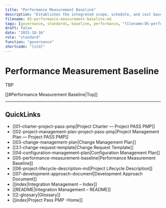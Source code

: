 ```yaml
---
title: "Performance Measurement Baseline"
description: "Establishes the integrated scope, schedule, and cost baseline used to measure and control project performance."
filename: 05-performance-measurement-baseline.md
tags: [governance, standards, baseline, performance, "filename:05-performance-measurement-baseline.md"]
draft: false
date: "2025-10-16"
role: "standard"
function: "governance"
shortcode: "[std]"
---
```

# Performance Measurement Baseline

TBP

[[#Performance Measurement Baseline|Top]]

---

## QuickLinks
- [[01-charter-project-pass-pmp|Project Charter — Project PASS PMP]]
- [[02-project-management-plan-project-pass-pmp|Project Management Plan — Project PASS PMP]]
- [[03-change-management-plan|Change Management Plan]]
- [[3.1-change-request-template|Change Request Template]]
- [[04-configuration-management-plan|Configuration Management Plan]]
- [[05-performance-measurement-baseline|Performance Measurement Baseline]]
- [[06-project-lifecycle-description-md|Project Lifecycle Description]]
- [[07-development-approach-document|Development Approach Document]]
- [[index|Integration Management – Index]]
- [[README|Integration Management – README]]
- [[2-glossary|Glossary]]
- [[index|Project Pass PMP -Home]]